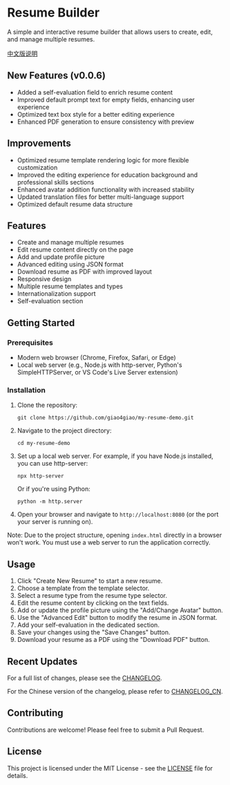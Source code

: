 # Resume Builder

A simple and interactive resume builder that allows users to create, edit, and manage multiple resumes.

[中文版说明](./docs/README_CN.md)

## New Features (v0.0.6)

- Added a self-evaluation field to enrich resume content
- Improved default prompt text for empty fields, enhancing user experience
- Optimized text box style for a better editing experience
- Enhanced PDF generation to ensure consistency with preview

## Improvements

- Optimized resume template rendering logic for more flexible customization
- Improved the editing experience for education background and professional skills sections
- Enhanced avatar addition functionality with increased stability
- Updated translation files for better multi-language support
- Optimized default resume data structure

## Features

- Create and manage multiple resumes
- Edit resume content directly on the page
- Add and update profile picture
- Advanced editing using JSON format
- Download resume as PDF with improved layout
- Responsive design
- Multiple resume templates and types
- Internationalization support
- Self-evaluation section

## Getting Started

### Prerequisites

- Modern web browser (Chrome, Firefox, Safari, or Edge)
- Local web server (e.g., Node.js with http-server, Python's SimpleHTTPServer, or VS Code's Live Server extension)

### Installation

1. Clone the repository:
   ```
   git clone https://github.com/giao4giao/my-resume-demo.git
   ```

2. Navigate to the project directory:
   ```
   cd my-resume-demo
   ```

3. Set up a local web server. For example, if you have Node.js installed, you can use http-server:
   ```
   npx http-server
   ```
   Or if you're using Python:
   ```
   python -m http.server
   ```

4. Open your browser and navigate to `http://localhost:8080` (or the port your server is running on).

Note: Due to the project structure, opening `index.html` directly in a browser won't work. You must use a web server to run the application correctly.

## Usage

1. Click "Create New Resume" to start a new resume.
2. Choose a template from the template selector.
3. Select a resume type from the resume type selector.
4. Edit the resume content by clicking on the text fields.
5. Add or update the profile picture using the "Add/Change Avatar" button.
6. Use the "Advanced Edit" button to modify the resume in JSON format.
7. Add your self-evaluation in the dedicated section.
8. Save your changes using the "Save Changes" button.
9. Download your resume as a PDF using the "Download PDF" button.

## Recent Updates

For a full list of changes, please see the [CHANGELOG](CHANGELOG.md).

For the Chinese version of the changelog, please refer to [CHANGELOG_CN](./docs/CHANGELOG_CN.md).

## Contributing

Contributions are welcome! Please feel free to submit a Pull Request.

## License

This project is licensed under the MIT License - see the [LICENSE](LICENSE) file for details.